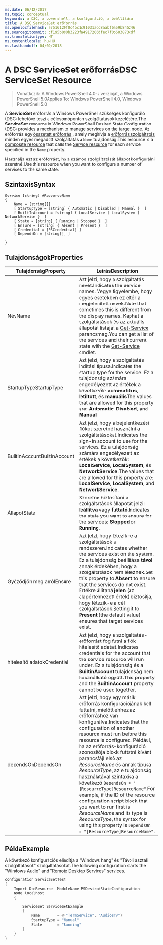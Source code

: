 ```yaml
---
ms.date: 06/12/2017
ms.topic: conceptual
keywords: a DSC, a powershell, a konfiguráció, a beállítása
title: A DSC ServiceSet erőforrás
ms.openlocfilehash: a7516120f0c4bc1c91031adc8aabf6a59b845246
ms.sourcegitcommit: cf195b090b3223fa4917206dfec7f0b603873cdf
ms.translationtype: MT
ms.contentlocale: hu-HU
ms.lasthandoff: 04/09/2018
---
```

# <a name="dsc-serviceset-resource"></a><span data-ttu-id="12b6e-103">A DSC ServiceSet erőforrás</span><span class="sxs-lookup"><span data-stu-id="12b6e-103">DSC ServiceSet Resource</span></span>

> <span data-ttu-id="12b6e-104">Vonatkozik: A Windows PowerShell 4.0-s verzióját, a Windows PowerShell 5.0</span><span class="sxs-lookup"><span data-stu-id="12b6e-104">Applies To: Windows PowerShell 4.0, Windows PowerShell 5.0</span></span>


<span data-ttu-id="12b6e-105">A **ServiceSet** erőforrás a Windows PowerShell szükséges konfiguráló (DSC) lehetővé teszi a célcsomóponton szolgáltatások kezelésére.</span><span class="sxs-lookup"><span data-stu-id="12b6e-105">The **ServiceSet** resource in Windows PowerShell Desired State Configuration (DSC) provides a mechanism to manage services on the target node.</span></span> <span data-ttu-id="12b6e-106">Az erőforrás egy [összetett erőforrás](authoringResourceComposite.md) , amely meghívja a [erőforrás szolgáltatás](serviceResource.md) minden egyes megadott szolgáltatás a `Name` tulajdonság.</span><span class="sxs-lookup"><span data-stu-id="12b6e-106">This resource is a [composite resource](authoringResourceComposite.md) that calls the [Service resource](serviceResource.md) for each service specified in the `Name` property.</span></span>

<span data-ttu-id="12b6e-107">Használja ezt az erőforrást, ha a számos szolgáltatását állapot konfigurálni szeretné.</span><span class="sxs-lookup"><span data-stu-id="12b6e-107">Use this resource when you want to configure a number of services to the same state.</span></span>

## <a name="syntax"></a><span data-ttu-id="12b6e-108">Szintaxis</span><span class="sxs-lookup"><span data-stu-id="12b6e-108">Syntax</span></span>

```
Service [string] #ResourceName
{
    Name = [string[]]
    [ StartupType = [string] { Automatic | Disabled | Manual }  ]
    [ BuiltInAccount = [string] { LocalService | LocalSystem | NetworkService }  ]
    [ State = [string] { Running | Stopped }  ]
    [ Ensure = [string] { Absent | Present }  ]
    [ Credential = [PSCredential] ]
    [ DependsOn = [string[]] ]

}
```

## <a name="properties"></a><span data-ttu-id="12b6e-109">Tulajdonságok</span><span class="sxs-lookup"><span data-stu-id="12b6e-109">Properties</span></span>

|  <span data-ttu-id="12b6e-110">Tulajdonság</span><span class="sxs-lookup"><span data-stu-id="12b6e-110">Property</span></span>  |  <span data-ttu-id="12b6e-111">Leírás</span><span class="sxs-lookup"><span data-stu-id="12b6e-111">Description</span></span>   |
|---|---|
| <span data-ttu-id="12b6e-112">Név</span><span class="sxs-lookup"><span data-stu-id="12b6e-112">Name</span></span>| <span data-ttu-id="12b6e-113">Azt jelzi, hogy a szolgáltatás nevét.</span><span class="sxs-lookup"><span data-stu-id="12b6e-113">Indicates the service names.</span></span> <span data-ttu-id="12b6e-114">Vegye figyelembe, hogy egyes esetekben ez eltér a megjelenített nevek.</span><span class="sxs-lookup"><span data-stu-id="12b6e-114">Note that sometimes this is different from the display names.</span></span> <span data-ttu-id="12b6e-115">Kaphat a szolgáltatások és az aktuális állapotát listáját a [Get-Service](https://technet.microsoft.com/library/hh849804.aspx) parancsmag.</span><span class="sxs-lookup"><span data-stu-id="12b6e-115">You can get a list of the services and their current state with the [Get-Service](https://technet.microsoft.com/library/hh849804.aspx) cmdlet.</span></span>|
| <span data-ttu-id="12b6e-116">StartupType</span><span class="sxs-lookup"><span data-stu-id="12b6e-116">StartupType</span></span>| <span data-ttu-id="12b6e-117">Azt jelzi, hogy a szolgáltatás indítási típusa.</span><span class="sxs-lookup"><span data-stu-id="12b6e-117">Indicates the startup type for the service.</span></span> <span data-ttu-id="12b6e-118">Ez a tulajdonság számára engedélyezett az értékek a következők: **automatikus**, **letiltott**, és **manuális**</span><span class="sxs-lookup"><span data-stu-id="12b6e-118">The values that are allowed for this property are: **Automatic**, **Disabled**, and **Manual**</span></span>|
| <span data-ttu-id="12b6e-119">BuiltInAccount</span><span class="sxs-lookup"><span data-stu-id="12b6e-119">BuiltInAccount</span></span>| <span data-ttu-id="12b6e-120">Azt jelzi, hogy a bejelentkezési fiókot szeretné használni a szolgáltatásokat.</span><span class="sxs-lookup"><span data-stu-id="12b6e-120">Indicates the sign-in account to use for the services.</span></span> <span data-ttu-id="12b6e-121">Ez a tulajdonság számára engedélyezett az értékek a következők: **LocalService**, **LocalSystem**, és **NetworkService**.</span><span class="sxs-lookup"><span data-stu-id="12b6e-121">The values that are allowed for this property are: **LocalService**, **LocalSystem**, and **NetworkService**.</span></span>|
| <span data-ttu-id="12b6e-122">Állapot</span><span class="sxs-lookup"><span data-stu-id="12b6e-122">State</span></span>| <span data-ttu-id="12b6e-123">Szeretne biztosítani a szolgáltatások állapotát jelzi: **leállítva** vagy **futtató**.</span><span class="sxs-lookup"><span data-stu-id="12b6e-123">Indicates the state you want to ensure for the services: **Stopped** or **Running**.</span></span>|
| <span data-ttu-id="12b6e-124">Győződjön meg arról</span><span class="sxs-lookup"><span data-stu-id="12b6e-124">Ensure</span></span>| <span data-ttu-id="12b6e-125">Azt jelzi, hogy létezik-e a szolgáltatások a rendszeren.</span><span class="sxs-lookup"><span data-stu-id="12b6e-125">Indicates whether the services exist on the system.</span></span> <span data-ttu-id="12b6e-126">Ez a tulajdonság beállítása **távol** annak érdekében, hogy a szolgáltatások nem léteznek.</span><span class="sxs-lookup"><span data-stu-id="12b6e-126">Set this property to **Absent** to ensure that the services do not exist.</span></span> <span data-ttu-id="12b6e-127">Értékre állítaná **jelen** (az alapértelmezett érték) biztosítja, hogy létezik-e a cél szolgáltatások.</span><span class="sxs-lookup"><span data-stu-id="12b6e-127">Setting it to **Present** (the default value) ensures that target services exist.</span></span>|
| <span data-ttu-id="12b6e-128">hitelesítő adatok</span><span class="sxs-lookup"><span data-stu-id="12b6e-128">Credential</span></span>| <span data-ttu-id="12b6e-129">Azt jelzi, hogy a szolgáltatás-erőforrást fog futni a fiók hitelesítő adatait.</span><span class="sxs-lookup"><span data-stu-id="12b6e-129">Indicates credentials for the account that the service resource will run under.</span></span> <span data-ttu-id="12b6e-130">Ez a tulajdonság és a **BuiltinAccount** tulajdonság nem használható együtt.</span><span class="sxs-lookup"><span data-stu-id="12b6e-130">This property and the **BuiltinAccount** property cannot be used together.</span></span>|
| <span data-ttu-id="12b6e-131">dependsOn</span><span class="sxs-lookup"><span data-stu-id="12b6e-131">DependsOn</span></span>| <span data-ttu-id="12b6e-132">Azt jelzi, hogy egy másik erőforrás konfigurációjának kell futtatni, mielőtt ehhez az erőforráshoz van konfigurálva.</span><span class="sxs-lookup"><span data-stu-id="12b6e-132">Indicates that the configuration of another resource must run before this resource is configured.</span></span> <span data-ttu-id="12b6e-133">Például, ha az erőforrás-konfiguráció azonosítója blokk futtatni kívánt parancsfájl első az *ResourceName* és annak típusa *ResourceType*, az e tulajdonság használatával szintaxisa a következő `DependsOn = "[ResourceType]ResourceName"`.</span><span class="sxs-lookup"><span data-stu-id="12b6e-133">For example, if the ID of the resource configuration script block that you want to run first is *ResourceName* and its type is *ResourceType*, the syntax for using this property is `DependsOn = "[ResourceType]ResourceName"`.</span></span>|



## <a name="example"></a><span data-ttu-id="12b6e-134">Példa</span><span class="sxs-lookup"><span data-stu-id="12b6e-134">Example</span></span>

<span data-ttu-id="12b6e-135">A következő konfigurációs elindítja a "Windows hang" és "Távoli asztali szolgáltatások" szolgáltatásokat.</span><span class="sxs-lookup"><span data-stu-id="12b6e-135">The following configuration starts the "Windows Audio" and "Remote Desktop Services" services.</span></span>

```powershell
configuration ServiceSetTest
{
    Import-DscResource -ModuleName PSDesiredStateConfiguration
    Node localhost
    {

        ServiceSet ServiceSetExample
        {
            Name        = @("TermService", "Audiosrv")
            StartupType = "Manual"
            State       = "Running"
        }
    }
}
```